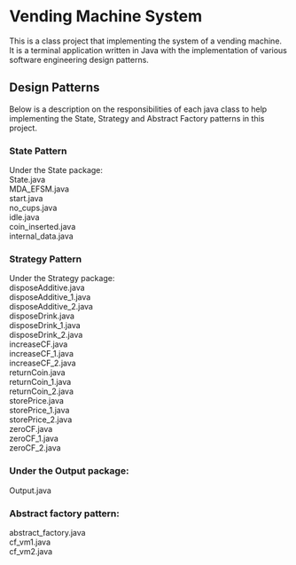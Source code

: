 # Vending Machine System

This is a class project that implementing the system of a vending machine. It is a terminal application 
written in Java with the implementation of various software engineering design patterns.

## Design Patterns

Below is a description on the responsibilities of each java class to help implementing the 
State, Strategy and Abstract Factory patterns in this project.

### State Pattern

Under the State package:\
State.java\
MDA_EFSM.java\
start.java\
no_cups.java\
idle.java\
coin_inserted.java\
internal_data.java


### Strategy Pattern

Under the Strategy package:\
disposeAdditive.java\
disposeAdditive_1.java\
disposeAdditive_2.java\
disposeDrink.java\
disposeDrink_1.java\
disposeDrink_2.java\
increaseCF.java\
increaseCF_1.java\
increaseCF_2.java\
returnCoin.java\
returnCoin_1.java\
returnCoin_2.java\
storePrice.java\
storePrice_1.java\
storePrice_2.java\
zeroCF.java\
zeroCF_1.java\
zeroCF_2.java

### Under the Output package:
Output.java

### Abstract factory pattern:

abstract_factory.java\
cf_vm1.java\
cf_vm2.java
